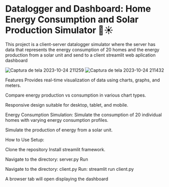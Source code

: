 # Datalogger and Dashboard: Home Energy Consumption and Solar Production Simulator 🏡☀️
This project is a client-server datalogger simulator where the server has data that represents the energy consumption of 20 homes and the energy production from a solar unit and send to a client streamlit web aplication dashboard

![Captura de tela 2023-10-24 211259](https://github.com/HorleyAS/streamlit-dashboard-and-datalogger/assets/62552802/e3a96ae3-0482-4d53-8ea5-5a378f42a293)
![Captura de tela 2023-10-24 211432](https://github.com/HorleyAS/streamlit-dashboard-and-datalogger/assets/62552802/6e722797-4c8c-4d34-9e8b-ee0e42c9b761)

Features
Provides real-time visualization of data using charts, graphs, and meters.

Compare energy production vs consumption in various chart types.

Responsive design suitable for desktop, tablet, and mobile.

Energy Consumption Simulation: Simulate the consumption of 20 individual homes with varying energy consumption profiles.

Simulate the production of energy from a solar unit.

How to Use
Setup:

Clone the repository
Install streamlit framework.

Navigate to the directory: server.py
Run

Navigate to the directory: client.py
Run: streamlit run client.py

A browser tab will open displaying the dashboard


